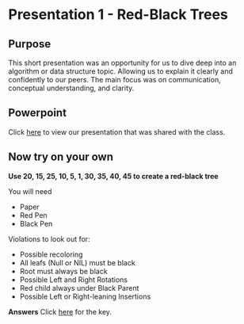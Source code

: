 # Presentation 1 - Red-Black Trees

## Purpose
This short presentation was an opportunity for us to dive deep into an algorithm or data structure topic. Allowing us to explain it clearly and confidently to our peers. The main focus was on communication, conceptual understanding, and clarity.

## Powerpoint
Click [here](https://github.com/aaniaahh/Algorithms/blob/main/assigments/P01/Red-Black%20Trees%20(1).pptx) to view our presentation that was shared with the class.

## Now try on your own
**Use 20, 15, 25, 10, 5, 1, 30, 35, 40, 45 to create a red-black tree**

You will need
- Paper
- Red Pen
- Black Pen

Violations to look out for:
- Possible recoloring
- All leafs (Null or NIL) must be black
- Root must always be black
- Possible Left and Right Rotations
- Red child always under Black Parent
- Possible Left or Right-leaning Insertions

**Answers**
Click [here](https://github.com/aaniaahh/Algorithms/blob/main/assigments/P01/answers.md) for the key.